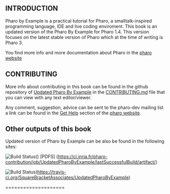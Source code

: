 
INTRODUCTION
------------

Pharo by Example is a practical tutorial for Pharo, a smalltalk-inspired programming language, IDE and live coding enviroment. This book is an updated version of the Pharo By Example for Pharo 1.4. This version focuses on the latest
stable version of Pharo which at the time of writing is Pharo 3.

You find more info and more documentation about Pharo in the [pharo website](http://pharo.org/)

CONTRIBUTING
-----------
More info about contributing in this book can be found in the github repository of
[Updated Pharo By Example](https://github.com/SquareBracketAssociates/UpdatedPharoByExample)
in the [CONTRIBUTING.md](https://github.com/SquareBracketAssociates/UpdatedPharoByExample/blob/master/CONTRIBUTING.md)
file that you can view with any text editor/viewer.

Any comment, suggestion, advice can be sent to the pharo-dev mailing list a link can be found in the [Get Help](http://pharo.org/get-help) section of the [pharo website](http://pharo.org/).

Other outputs of this book
---------------------------
Updated version of Pharo by Example can be also be found in the following sites:  

![Build Status](https://ci.inria.fr/pharo-contribution/buildStatus/icon?job=UpdatedPharoByExample)() [PDFS] (https://ci.inria.fr/pharo-contribution/job/UpdatedPharoByExample/lastSuccessfulBuild/artifact/)



![Build Status](https://travis-ci.org/SquareBracketAssociates/UpdatedPharoByExample.svg?branch=master)(https://travis-ci.org/SquareBracketAssociates/UpdatedPharoByExample)

====================
